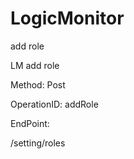 #     LogicMonitor


add role

LM add role

Method: Post

OperationID: addRole

EndPoint:

/setting/roles
